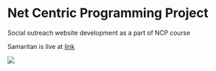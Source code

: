 # Net Centric Programming Project

Social outreach website development as a part of NCP course


Samaritan is live at [link](https://akashsuper2000.github.io/ncp-project/)


<img src="https://thumbs.gfycat.com/WigglyAchingAntelopegroundsquirrel-size_restricted.gif">